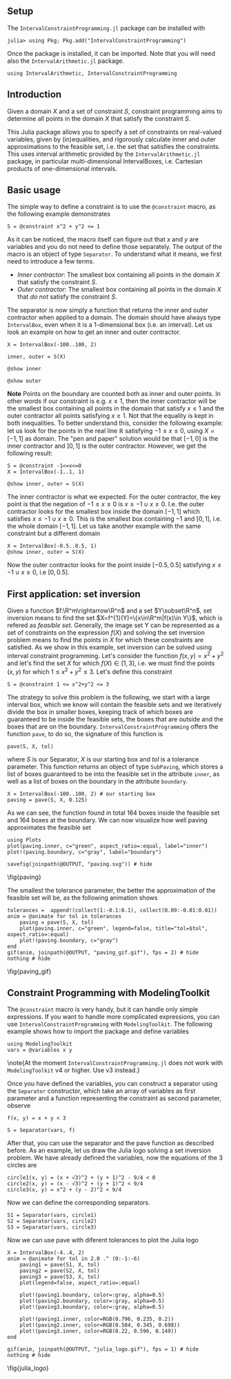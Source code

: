 <!--This file was generated, do not modify it.-->
## Setup

The `IntervalConstraintProgramming.jl` package can be installed with

```julia-repl
julia> using Pkg; Pkg.add("IntervalConstraintProgramming")
```

Once the package is installed, it can be imported. Note that you will need also the `IntervalArithmetic.jl` package.

```julia:ex1
using IntervalArithmetic, IntervalConstraintProgramming
```

## Introduction

Given a domain $X$ and a set of constraint $S$, constraint programming aims to determine
all points in the domain $X$ that satisfy the constraint $S$.

This Julia package allows you to specify a set of constraints on real-valued variables, given by (in)equalities, and rigorously calculate inner and outer approximations to the feasible set, i.e. the set that satisfies the constraints.
This uses interval arithmetic provided by the `IntervalArithmetic.jl` package, in particular multi-dimensional IntervalBoxes, i.e. Cartesian products of one-dimensional intervals.

## Basic usage

The simple way to define a constraint is to use the `@constraint` macro, as the following example demonstrates

```julia:ex2
S = @constraint x^2 + y^2 <= 1
```

As it can be noticed, the macro itself can figure out that $x$ and $y$ are variables and you do not need to define those separately.
The output of the macro is an object of type `Separator`.
To understand what it means, we first need to introduce a few terms.
- *Inner contractor*: The smallest box containing all points in the domain $X$ that satisfy the constraint $S$.
- *Outer contractor*: The smallest box containing all points in the domain $X$ that *do not* satisfy the constraint $S$.

The separator is now simply a function that returns the inner and outer contractor when applied to a domain. The domain should have always type `IntervalBox`, even when it is a 1-dimensional box (i.e. an interval).
Let us look an example on how to get an inner and outer contractor.

```julia:ex3
X = IntervalBox(-100..100, 2)

inner, outer = S(X)

@show inner

@show outer
```

**Note** Points on the boundary are counted both as inner and outer points. In other words if our constraint is e.g. $x\leq1$, then the inner contractor will be the smallest box
containing all points in the domain that satisfy $x\leq 1$ and the outer contractor all points satisfying $x\geq1$. Not that the equality is kept in both inequalities.
To better understand this, consider the following example: let us look for the points in the real line $\mathbb{R}$ satisfying $-1\leq x\leq0$, using $X=[-1,1]$ as domain. The "pen and paper" solution
would be that $[-1,0]$ is the inner contractor and $]0,1]$ is the outer contractor. However, we get the following result:

```julia:ex4
S = @constraint -1<=x<=0
X = IntervalBox(-1..1, 1)

@show inner, outer = S(X)
```

The inner contractor is what we expected. For the outer contractor, the key point is that the negation of $-1\leq x\leq 0$ is $x\leq-1 \cup x\geq 0$. I.e. the outer contractor looks
for the smallest box inside the domain $[-1,1]$ which satisfies $x\leq-1 \cup x\geq 0$. This is the smallest box containing $-1$ and $[0, 1]$, i.e. the whole domain $[-1, 1]$.
Let us take another example with the same constraint but a different domain

```julia:ex5
X = IntervalBox(-0.5..0.5, 1)
@show inner, outer = S(X)
```

Now the outer contractor looks for the point inside $[-0.5, 0.5]$ satisfying $x\leq-1 \cup x\geq 0$, i.e $[0, 0.5]$.

## First application: set inversion

Given a function $f:\R^m\rightarrow\R^n$ and a set $Y\subset\R^n$, set inversion means to find the set $X=f^{1}(Y)=\{x\in\R^m|f(x)\in Y\}$, which is refered as *feasible set*. Generally, the
image set Y can be represented as a set of constraints on the expression $f(X)$ and solving the set inversion problem means to find the points in $X$ for
which these constraints are satisfied. As we show in this example, set inversion can be solved using interval constraint programming.
Let's consider the function $f(x, y) = x^2+y^2$ and let's find the set $X$ for which $f(X)\in[1, 3]$, i.e. we must find the points $(x, y)$ for which $1\leq x^2+y^2\leq 3$.
Let's define this constraint

```julia:ex6
S = @constraint 1 <= x^2+y^2 <= 3
```

The strategy to solve this problem is the following, we start with a large interval box, which we know will contain the feasible sets and we iteratively divide the box in smaller boxes,
keeping track of which boxes are guaranteed to be inside the feasible sets, the boxes that are outside and the boxes that are on the boundary.
`IntervalConstraintProgramming` offers the function `pave`, to do so, the signature of this function is
```
pave(S, X, tol)
```
where $S$ is our Separator, $X$ is our starting box and $tol$ is a tolerance parameter. This function returns an object of type `SubPaving`, which stores  a list of boxes guaranteed
to be into the feasible set in the attribute `inner`, as well as a list of boxes on the boundary in the attribute `boundary`.

```julia:ex7
X = IntervalBox(-100..100, 2) # our starting box
paving = pave(S, X, 0.125)
```

As we can see, the function found in total 164 boxes inside the feasible set and 164 boxes at the boundary. We can now visualize how well
paving approximates the feasible set

```julia:ex8
using Plots
plot(paving.inner, c="green", aspect_ratio=:equal, label="inner")
plot!(paving.boundary, c="gray", label="boundary")

savefig(joinpath(@OUTPUT, "paving.svg")) # hide
```

\fig{paving}

The smallest the tolerance parameter, the better the approximation of the feasible set will be, as the following animation shows

```julia:ex9
tolerances =  append!(collect(1:-0.1:0.1), collect(0.09:-0.01:0.01))
anim = @animate for tol in tolerances
    paving = pave(S, X, tol)
    plot(paving.inner, c="green", legend=false, title="tol=$tol", aspect_ratio=:equal)
    plot!(paving.boundary, c="gray")
end
gif(anim, joinpath(@OUTPUT, "paving_gif.gif"), fps = 2) # hide
nothing # hide
```

\fig{paving_gif}

## Constraint Programming with ModelingToolkit

The `@constraint` macro is very handy, but it can handle only simple expressions. If you want
to handle more complicated expressions, you can use `IntervalConstraintProgramming` with `ModelingToolkit`.
The following example shows how to import the package and define variables

```julia:ex10
using ModelingToolkit
vars = @variables x y
```

\note{At the moment `IntervalConstraintProgramming.jl` does not work with `ModelingToolkit` v4 or higher. Use v3 instead.}

Once you have defined the variables, you can construct a separator using the `Separator` constructor, which take an array of variables
as first parameter and a function representing the constraint as second parameter, observe

```julia:ex11
f(x, y) = x + y < 3

S = Separator(vars, f)
```

After that, you can use the separator and the pave function as described before. As an example, let us draw the Julia logo solving a set inversion problem.
We have already defined the variables, now the equations of the 3 circles are

```julia:ex12
circle1(x, y) = (x + √3)^2 + (y + 1)^2 - 9/4 < 0
circle2(x, y) = (x - √3)^2 + (y + 1)^2 < 9/4
circle3(x, y) = x^2 + (y - 2)^2 < 9/4
```

Now we can define the corresponding separators.

```julia:ex13
S1 = Separator(vars, circle1)
S2 = Separator(vars, circle2)
S3 = Separator(vars, circle3)
```

Now we can use pave with diferent tolerances to plot the Julia logo

```julia:ex14
X = IntervalBox(-4..4, 2)
anim = @animate for tol in 2.0 .^ (0:-1:-6)
    paving1 = pave(S1, X, tol)
    paving2 = pave(S2, X, tol)
    paving3 = pave(S3, X, tol)
    plot(legend=false, aspect_ratio=:equal)

    plot!(paving1.boundary, color=:gray, alpha=0.5)
    plot!(paving2.boundary, color=:gray, alpha=0.5)
    plot!(paving3.boundary, color=:gray, alpha=0.5)

    plot!(paving1.inner, color=RGB(0.796, 0.235, 0.2))
    plot!(paving2.inner, color=RGB(0.584, 0.345, 0.698))
    plot!(paving3.inner, color=RGB(0.22, 0.596, 0.149))
end

gif(anim, joinpath(@OUTPUT, "julia_logo.gif"), fps = 1) # hide
nothing # hide
```

\fig{julia_logo}

